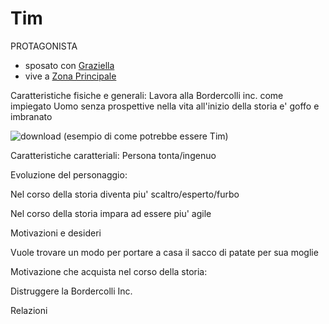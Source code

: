 # Tim


PROTAGONISTA

- sposato con [Graziella](NPC/Graziella.md)
- vive a [Zona Principale](Zone/Zona%20Principale.md)

Caratteristiche fisiche e generali:
Lavora alla Bordercolli inc. come impiegato
Uomo senza prospettive nella vita
all'inizio della storia e' goffo e imbranato 


![download](https://github.com/user-attachments/assets/bc81c232-2b1a-4aaf-bd49-47ada524d285) (esempio di come potrebbe essere Tim)

Caratteristiche caratteriali:
Persona tonta/ingenuo

Evoluzione del personaggio:

Nel corso della storia diventa piu' scaltro/esperto/furbo

Nel corso della storia impara ad essere piu' agile



Motivazioni e desideri

Vuole trovare un modo per portare a casa il sacco di patate per sua moglie


Motivazione che acquista nel corso della storia:

Distruggere la Bordercolli Inc.






Relazioni






